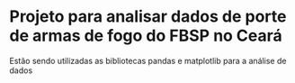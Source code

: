 <h1>Projeto para analisar dados de porte de armas de fogo do FBSP no Ceará</h1>
<p>Estão sendo utilizadas as bibliotecas pandas e matplotlib para a análise de dados</p>